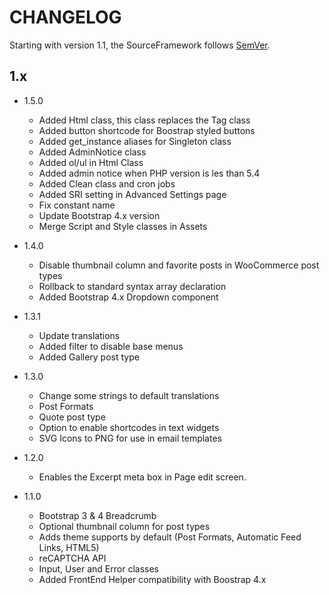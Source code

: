 # CHANGELOG

Starting with version 1.1, the SourceFramework follows [SemVer](http://semver.org/).

## 1.x

- 1.5.0
  - Added Html class, this class replaces the Tag class
  - Added button shortcode for Boostrap styled buttons
  - Added get_instance aliases for Singleton class
  - Added AdminNotice class
  - Added ol/ul in Html Class
  - Added admin notice when PHP version is les than 5.4
  - Added Clean class and cron jobs
  - Added SRI setting in Advanced Settings page
  - Fix constant name
  - Update Bootstrap 4.x version
  - Merge Script and Style classes in Assets

- 1.4.0
  - Disable thumbnail column and favorite posts in WooCommerce post types
  - Rollback to standard syntax array declaration
  - Added Bootstrap 4.x Dropdown component

- 1.3.1
  - Update translations
  - Added filter to disable base menus
  - Added Gallery post type

- 1.3.0
  - Change some strings to default translations
  - Post Formats
  - Quote post type 
  - Option to enable shortcodes in text widgets
  - SVG Icons to PNG for use in email templates

- 1.2.0
  - Enables the Excerpt meta box in Page edit screen.

- 1.1.0
  - Bootstrap 3 & 4 Breadcrumb
  - Optional thumbnail column for post types
  - Adds theme supports by default (Post Formats, Automatic Feed Links, HTML5)
  - reCAPTCHA API
  - Input, User and Error classes
  - Added FrontEnd Helper compatibility with Boostrap 4.x 
